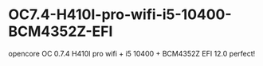 # OC7.4-H410I-pro-wifi-i5-10400-BCM4352Z-EFI
opencore OC 0.7.4 H410I pro wifi + i5 10400 + BCM4352Z EFI 12.0 perfect!
